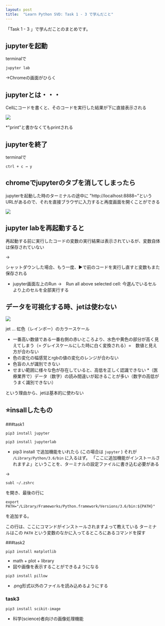 ```yaml
---
layout: post
title:  "Learn Python SVD: Task 1 - 3 で学んだこと"
---
```


「Task 1 - 3 」で学んだことのまとめです。

## jupyterを起動

terminalで

```
jupyter lab
```

→Chromeの画面がひらく

## jupyterとは・・・

Cellにコードを書くと、そのコードを実行した結果が下に直接表示される

![](https://cl.ly/353u2e1U3o3d/Image%202018-04-06%20at%206.35.17%20PM.png)

*"print"と書かなくてもprintされる

## jupyterを終了

terminalで

```
ctrl + c → y
```

## chromeでjupyterのタブを消してしまったら

jupyterを起動した時のターミナルの途中に
"http://localhost:8888~"というURLがあるので、それを直接ブラウザに入力すると再度画面を開くことができる

![](https://cl.ly/2w0B3F411T0g/[a25adf24fbf1b6f11b96f4d68f242699]_Image%202018-04-06%20at%2012.33.42%20AM.png)

## jupyter labを再起動すると

再起動する前に実行したコードの変数の実行結果は表示されているが、変数自体は保存されていない

→

シャットダウンした場合、もう一度、▶で前のコードを実行し直すと変数もまた保存される

* jupyter画面左上のRun →　Run all above selected cell: 今選んでいるセルより上のセルを全部実行する

## データを可視化する時、jetは使わない

![](https://cl.ly/2e3h1Q3t2T2E/Image%202018-04-06%20at%2011.39.29%20PM.png)

jet ... 虹色（レインボー）のカラースケール

* 一番高い数値である一番右側の赤いところより、水色や黄色の部分が高く見えてしまう（= グレイスケールにした時に白く変換される）=　数値と見え方が合わない
* 色の変化の幅感覚とrgbの値の変化のレンジが合わない
* 色盲の人が識別できない
* せまい範囲に様々な色が存在していると、高低を正しく認識できない
*（医療業界で）データ（数字）の読み間違いが起きることが多い（数字の高低がうまく識別できない）

という理由から、jetは基本的に使わない

## ⭐insallしたもの

###task1

```
pip3 install jupyter
```
```
pip3 install jupyterlab
```

* pip3 install で追加機能をいれたら (この場合は `jupyter` )
それが `/Library/Python/3.6/bin` に入るはず。
「ここに追加機能がインストールされますよ」ということを、ターミナルの設定ファイルに書き込む必要がある

→

```
subl ~/.zshrc
```
を開き、最後の行に

```
export PATH="/Library/Frameworks/Python.framework/Versions/3.6/bin:${PATH}"
```
を追加する。

この行は、ここにコマンドがインストールされますよって教えている
ターミナルはこの `PATH` という変数のなかに入ってるところにあるコマンドを探す

###task2

```
pip3 install matplotlib
```
* math + plot + library
* 図や画像を表示することができるようになる

```
pip3 install pillow
```
* .png形式以外のファイルを読み込めるようにする

### task3

```
pip3 install scikit-image
```
* 科学(science)者向けの画像処理機能

